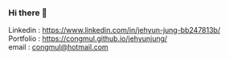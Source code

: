 ### Hi there 👋

Linkedin : https://www.linkedin.com/in/jehyun-jung-bb247813b/ <br>
Portfolio : https://congmul.github.io/jehyunjung/ <br>
email : congmul@hotmail.com
<!--
**congmul/congmul** is a ✨ _special_ ✨ repository because its `README.md` (this file) appears on your GitHub profile.

Here are some ideas to get you started:

- 🔭 I’m currently working on ...
- 🌱 I’m currently learning ...
- 👯 I’m looking to collaborate on ...
- 🤔 I’m looking for help with ...
- 💬 Ask me about ...
- 📫 How to reach me: ...
- 😄 Pronouns: ...
- ⚡ Fun fact: ...
-->
